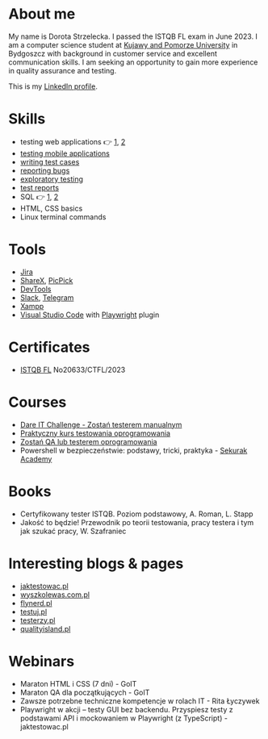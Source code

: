 # About me
My name is Dorota Strzelecka. I passed the ISTQB FL exam in June 2023. I am a computer science student at [Kujawy and Pomorze University](https://kpsw.edu.pl/) in Bydgoszcz with background in customer service and excellent communication skills. I am seeking an opportunity to gain more experience in quality assurance and testing. 

This is my [LinkedIn profile](https://www.linkedin.com/in/dorota-anna-strzelecka/).
 
# Skills

 - testing web applications :point_right: [1](https://docs.google.com/spreadsheets/d/18KRhJNuf7G2CwXaZG6rypxzqSSqxzQfxxIP56fwFskw/edit#gid=0), [2](https://docs.google.com/spreadsheets/d/1zPPDsfIzF4ZiUUsAtWzGJgTkTW75ugP_xaIP0v2w1a0/edit#gid=0)
 - [testing mobile applications](https://docs.google.com/spreadsheets/d/1gc6FQlA2MsqbtwLY6J1yqYB7npXbWyJaQSKdPJHPPV0/edit#gid=643102757)
 - [writing test cases](https://docs.google.com/spreadsheets/d/1zPPDsfIzF4ZiUUsAtWzGJgTkTW75ugP_xaIP0v2w1a0/edit#gid=0)
 - [reporting bugs](https://docs.google.com/spreadsheets/d/1FaXpOwPhmqCUNZjDiu7S9E8Cl5EN8CxWqXOU3nAvnes/edit?usp=drive_link)
 - [exploratory testing](https://docs.google.com/spreadsheets/d/1zPPDsfIzF4ZiUUsAtWzGJgTkTW75ugP_xaIP0v2w1a0/edit#gid=0)
 - [test reports](https://docs.google.com/document/d/1A4OZUM8-a3qJvJtBDRqSAUafLeQQ8cy-hpkIjiHffUY/edit?usp=drive_link)  
 - SQL 👉 [1](https://github.com/dastrzelecka/challenge_portfolio_DorStr/blob/main/README.md#task-5), [2](https://github.com/dastrzelecka/challenge_portfolio_DorStr/blob/main/README.md#task-6)
 - HTML, CSS basics
 - Linux terminal commands

# Tools

 - [Jira](https://www.atlassian.com/pl/software/jira)
 - [ShareX](https://getsharex.com/), [PicPick](https://picpick.app/)
 - [DevTools](https://developer.chrome.com/docs/devtools/overview/)
 - [Slack](https://slack.com/), [Telegram](https://web.telegram.org/)
 - [Xampp](https://www.apachefriends.org/pl/index.html)
 - [Visual Studio Code](https://code.visualstudio.com/) with [Playwright](https://playwright.dev/) plugin
   
# Certificates

 - [ISTQB FL](http://scr.istqb.org/) No20633/CTFL/2023

# Courses

 - [Dare IT Challenge - Zostań testerem manualnym](https://github.com/dastrzelecka/challenge_portfolio_DorStr/blob/main/README.md)
 - [Praktyczny kurs testowania oprogramowania](https://www.udemy.com/course/praktyczny-kurs-testowania-oprogramowania/)
 - [Zostań QA lub testerem oprogramowania](https://www.udemy.com/course/zostan-qa-od-zera/)
 - Powershell w bezpieczeństwie: podstawy, tricki, praktyka - [Sekurak Academy](https://sklep.securitum.pl/sekurak-academy-2023)

# Books

- Certyfikowany tester ISTQB. Poziom podstawowy, A. Roman, L. Stapp 
- Jakość to będzie! Przewodnik po teorii testowania, pracy testera i tym jak szukać pracy, W. Szafraniec
  
# Interesting blogs & pages

 - [jaktestowac.pl](https://jaktestowac.pl)
 - [wyszkolewas.com.pl](https://www.wyszkolewas.com.pl/)
 - [flynerd.pl](https://www.flynerd.pl/)
 - [testuj.pl](https://testuj.pl/)
 - [testerzy.pl](https://testerzy.pl/)
 - [qualityisland.pl](https://qualityisland.pl/blog/)

# Webinars

 - Maraton HTML i CSS (7 dni) - GoIT
 - Maraton QA dla początkujących - GoIT
 - Zawsze potrzebne techniczne kompetencje w rolach IT - Rita Łyczywek
 - Playwright w akcji – testy GUI bez backendu. Przyspiesz testy z podstawami API i mockowaniem w Playwright (z TypeScript) - jaktestowac.pl
